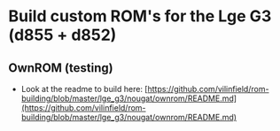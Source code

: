 # Build custom ROM's for the Lge G3 (d855 + d852)

## OwnROM (testing)

- Look at the readme to build here: [https://github.com/vilinfield/rom-building/blob/master/lge_g3/nougat/ownrom/README.md](https://github.com/vilinfield/rom-building/blob/master/lge_g3/nougat/ownrom/README.md)